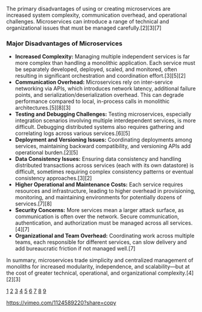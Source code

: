 
The primary disadvantages of using or creating microservices are increased system complexity, communication overhead, and operational challenges. Microservices can introduce a range of technical and organizational issues that must be managed carefully.[2][3][7]

### Major Disadvantages of Microservices

- **Increased Complexity:** Managing multiple independent services is far more complex than handling a monolithic application. Each service must be separately developed, deployed, scaled, and monitored, often resulting in significant orchestration and coordination effort.[3][5][2]
- **Communication Overhead:** Microservices rely on inter-service networking via APIs, which introduces network latency, additional failure points, and serialization/deserialization overhead. This can degrade performance compared to local, in-process calls in monolithic architectures.[5][8][3]
- **Testing and Debugging Challenges:** Testing microservices, especially integration scenarios involving multiple interdependent services, is more difficult. Debugging distributed systems also requires gathering and correlating logs across various services.[6][5]
- **Deployment and Versioning Issues:** Coordinating deployments among services, maintaining backward compatibility, and versioning APIs add operational burden.[2][5]
- **Data Consistency Issues:** Ensuring data consistency and handling distributed transactions across services (each with its own datastore) is difficult, sometimes requiring complex consistency patterns or eventual consistency approaches.[3][2]
- **Higher Operational and Maintenance Costs:** Each service requires resources and infrastructure, leading to higher overhead in provisioning, monitoring, and maintaining environments for potentially dozens of services.[7][8]
- **Security Concerns:** More services mean a larger attack surface, as communication is often over the network. Secure communication, authentication, and authorization must be managed across all services.[4][7]
- **Organizational and Team Overhead:** Coordinating work across multiple teams, each responsible for different services, can slow delivery and add bureaucratic friction if not managed well.[7]

In summary, microservices trade simplicity and centralized management of monoliths for increased modularity, independence, and scalability—but at the cost of greater technical, operational, and organizational complexity.[4][2][3]

[1](https://www.theserverside.com/answer/What-are-some-of-the-disadvantages-of-microservices)
[2](https://www.atlassian.com/microservices/cloud-computing/advantages-of-microservices)
[3](https://www.geeksforgeeks.org/system-design/what-are-the-advantages-and-disadvantages-of-microservices-architecture/)
[4](https://www.3pillarglobal.com/insights/blog/disadvantages-of-a-microservices-architecture/)
[5](https://www.qa.com/resources/blog/microservices-architecture-challenge-advantage-drawback/)
[6](https://codeinstitute.net/global/blog/advantages-and-disadvantages-of-microservices-architecture/)
[7](https://www.shopify.com/enterprise/blog/disadvantages-microservices)
[8](https://www.orientsoftware.com/blog/advantages-and-disadvantages-of-microservices/)
[9](https://vngcloud.vn/blog/10-microservices-disadvantages-and-how-to-prevail-against-them)



https://vimeo.com/1124589220?share=copy
